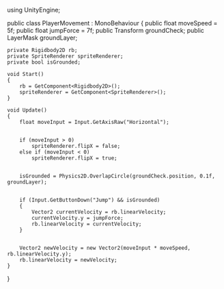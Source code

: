 
using UnityEngine;

public class PlayerMovement : MonoBehaviour
{
    public float moveSpeed = 5f;
    public float jumpForce = 7f;
    public Transform groundCheck;
    public LayerMask groundLayer;

    private Rigidbody2D rb;
    private SpriteRenderer spriteRenderer;
    private bool isGrounded;

    void Start()
    {
        rb = GetComponent<Rigidbody2D>();
        spriteRenderer = GetComponent<SpriteRenderer>();
    }

    void Update()
    {
        float moveInput = Input.GetAxisRaw("Horizontal");

        
        if (moveInput > 0)
            spriteRenderer.flipX = false;
        else if (moveInput < 0)
            spriteRenderer.flipX = true;

        
        isGrounded = Physics2D.OverlapCircle(groundCheck.position, 0.1f, groundLayer);

        
        if (Input.GetButtonDown("Jump") && isGrounded)
        {
            Vector2 currentVelocity = rb.linearVelocity;
            currentVelocity.y = jumpForce;
            rb.linearVelocity = currentVelocity;
        }

        
        Vector2 newVelocity = new Vector2(moveInput * moveSpeed, rb.linearVelocity.y);
        rb.linearVelocity = newVelocity;
    }
}
